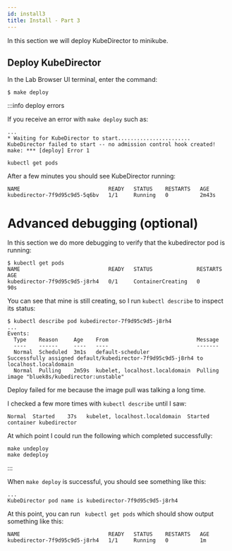 ```yaml
---
id: install3
title: Install - Part 3
---
```


In this section we will deploy KubeDirector to minikube.

## Deploy KubeDirector

In the Lab Browser UI terminal, enter the command:

```
$ make deploy
```

:::info deploy errors

If you receive an error with `make deploy` such as:

```
...
* Waiting for KubeDirector to start.......................
KubeDirector failed to start -- no admission control hook created!
make: *** [deploy] Error 1
```


```
kubectl get pods
```
After a few minutes you should see KubeDirector running:

```
NAME                            READY   STATUS    RESTARTS   AGE
kubedirector-7f9d95c9d5-5q6bv   1/1     Running   0          2m43s
``` 

# Advanced debugging (optional)

In this section we do more debugging to verify that the kubedirector pod is running:

```
$ kubectl get pods
NAME                            READY   STATUS              RESTARTS   AGE
kubedirector-7f9d95c9d5-j8rh4   0/1     ContainerCreating   0          90s
```

You can see that mine is still creating, so I run `kubectl describe` to inspect its status:

```
$ kubectl describe pod kubedirector-7f9d95c9d5-j8rh4 
...
Events:
  Type    Reason     Age    From                            Message
  ----    ------     ----   ----                            -------
  Normal  Scheduled  3m1s   default-scheduler               Successfully assigned default/kubedirector-7f9d95c9d5-j8rh4 to localhost.localdomain
  Normal  Pulling    2m59s  kubelet, localhost.localdomain  Pulling image "bluek8s/kubedirector:unstable"
```

Deploy failed for me because the image pull was talking a long time. 

I checked a few more times with `kubectl describe` until I saw:

```
Normal  Started    37s   kubelet, localhost.localdomain  Started container kubedirector
```

At which point I could run the following which completed successfully:

```
make undeploy
make dedeploy
```

:::



When `make deploy` is successful, you should see something like this:

```
...
KubeDirector pod name is kubedirector-7f9d95c9d5-j8rh4
```

At this point, you  can  run ` kubectl get pods` which should show output something like this:

```
NAME                            READY   STATUS    RESTARTS   AGE
kubedirector-7f9d95c9d5-j8rh4   1/1     Running   0          1m
```

